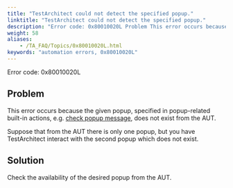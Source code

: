 ```yaml
--- 
title: "TestArchitect could not detect the specified popup."
linktitle: "TestArchitect could not detect the specified popup."
description: "Error code: 0x80010020L Problem This error occurs because the given popup, specified in popup-related built-in actions, e.g. check popup message , does not exist from the AUT. Suppose that from the ..."
weight: 58
aliases: 
    - /TA_FAQ/Topics/0x80010020L.html
keywords: "automation errors, 0x80010020L"
---
```


Error code: 0x80010020L

## Problem

This error occurs because the given popup, specified in popup-related built-in actions, e.g. [check popup message](/automation-guide/action-based-testing-language/built-in-actions/user-interface-actions/browsing/check-popup-message), does not exist from the AUT.

Suppose that from the AUT there is only one popup, but you have TestArchitect interact with the second popup which does not exist.

## Solution

Check the availability of the desired popup from the AUT.




